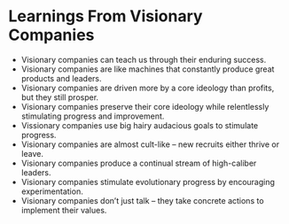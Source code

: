 # Learnings From Visionary Companies 
- Visionary companies can teach us through their enduring success.
- Visionary companies are like machines that constantly produce great products and leaders.
- Visionary companies are driven more by a core ideology than profits, but they still prosper.
- Visionary companies preserve their core ideology while relentlessly stimulating progress and improvement.
- Vissionary companies use big hairy audacious goals to stimulate progress.
- Visionary companies are almost cult-like – new recruits either thrive or leave.
- Visionary companies produce a continual stream of high-caliber leaders.
- Visionary companies stimulate evolutionary progress by encouraging experimentation.
- Visionary companies don’t just talk – they take concrete actions to implement their values.